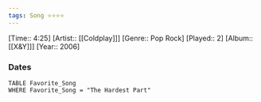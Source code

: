 ```yaml
---
tags: Song ⭐⭐⭐⭐ 
---
```

[Time:: 4:25]
[Artist:: [[Coldplay]]]
[Genre:: Pop Rock]
[Played:: 2]
[Album:: [[X&Y]]]
[Year:: 2006]
### Dates
````dataview
TABLE Favorite_Song
WHERE Favorite_Song = "The Hardest Part"
````